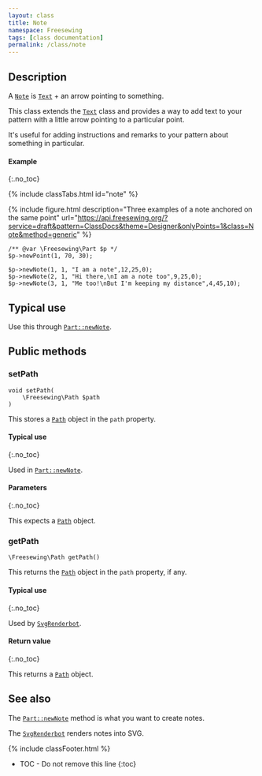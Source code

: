```yaml
---
layout: class
title: Note
namespace: Freesewing
tags: [class documentation]
permalink: /class/note
---
```

## Description 

A [`Note`](note) is [`Text`](text) + an arrow pointing to something.

This class extends the [`Text`](text) class and provides a way to 
add text to your pattern with a little arrow pointing to a particular
point.

It's useful for adding instructions and remarks to
your pattern about something in particular.

#### Example
{:.no_toc}

{% include classTabs.html
    id="note" 
%}

<div class="tab-content">
<div role="tabpanel" class="tab-pane active" id="note-result">

{% include figure.html 
    description="Three examples of a note anchored on the same point"
    url="https://api.freesewing.org/?service=draft&pattern=ClassDocs&theme=Designer&onlyPoints=1&class=Note&method=generic"
%}

</div>
<div role="tabpanel" class="tab-pane" id="note-code" markdown="1">

```php?start_inline=1
/** @var \Freesewing\Part $p */
$p->newPoint(1, 70, 30);

$p->newNote(1, 1, "I am a note",12,25,0);
$p->newNote(2, 1, "Hi there,\nI am a note too",9,25,0);
$p->newNote(3, 1, "Me too!\nBut I'm keeping my distance",4,45,10);
```

</div>
</div>

## Typical use

Use this through [`Part::newNote`](part#newnote).

## Public methods

### setPath

```php?start_inline=1
void setPath( 
    \Freesewing\Path $path
)
```
This stores a [`Path`](path) object in the `path` property.

#### Typical use
{:.no_toc}

Used in [`Part::newNote`](part#newnote).

#### Parameters
{:.no_toc}

This expects a [`Path`](path) object.

### getPath

```php?start_inline=1
\Freesewing\Path getPath()
```
This returns the [`Path`](path) object in the `path` property, if any.

#### Typical use
{:.no_toc}

Used by [`SvgRenderbot`](svgrenderbot).

#### Return value
{:.no_toc}

This returns a [`Path`](path) object.


## See also

The [`Part::newNote`](part#newnote) method is what you want to create notes.

The [`SvgRenderbot`](svgrenderbot) renders notes into SVG.

{% include classFooter.html %}
* TOC - Do not remove this line
{:toc}


